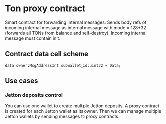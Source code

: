 # Ton proxy contract

Smart contract for forwarding internal messages.
Sends body refs of incoming internal message as internal message with mode = 128+32
(forwards all TONs from balance and self-destroy).
Incoming internal message must contain init.

## Contract data cell scheme

`data owner:MsgAddressInt subwallet_id:uint32 = Data;`

## Use cases

### Jetton deposits control

You can use one wallet to create multiple Jetton deposits. 
A proxy contract is created for each Jetton wallet as its owner. 
Then we can manage multiple Jetton wallets by sending messages to proxy contracts.
